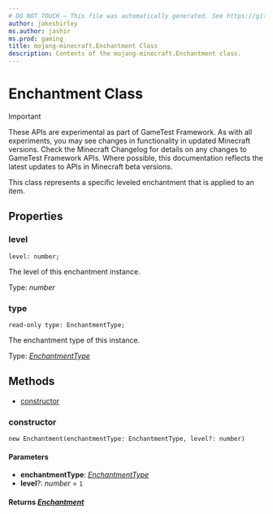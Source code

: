 ```yaml
---
# DO NOT TOUCH — This file was automatically generated. See https://github.com/Mojang/MinecraftApiDocsGenerator to modify descriptions, examples, etc.
author: jakeshirley
ms.author: jashir
ms.prod: gaming
title: mojang-minecraft.Enchantment Class
description: Contents of the mojang-minecraft.Enchantment class.
---
```

# Enchantment Class
>[!IMPORTANT]
>These APIs are experimental as part of GameTest Framework. As with all experiments, you may see changes in functionality in updated Minecraft versions. Check the Minecraft Changelog for details on any changes to GameTest Framework APIs. Where possible, this documentation reflects the latest updates to APIs in Minecraft beta versions.

This class represents a specific leveled enchantment that is applied to an item.

## Properties

### **level**
`level: number;`

The level of this enchantment instance.

Type: *number*

### **type**
`read-only type: EnchantmentType;`

The enchantment type of this instance.

Type: [*EnchantmentType*](EnchantmentType.md)

## Methods
- [constructor](#constructor)

### **constructor**
`
new Enchantment(enchantmentType: EnchantmentType, level?: number)
`

#### **Parameters**
- **enchantmentType**: [*EnchantmentType*](EnchantmentType.md)
- **level**?: *number* = `1`

#### **Returns** [*Enchantment*](Enchantment.md)
